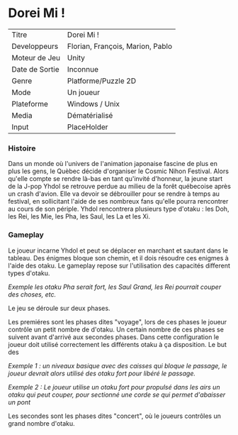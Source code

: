 # Dorei Mi !

<table>
<tr><td>Titre</td><td>Dorei Mi !</td></tr>
<tr><td>Developpeurs</td><td> Florian, François, Marion, Pablo </td></tr>
<tr><td>Moteur de Jeu</td><td> Unity </td></tr>
<tr><td>Date de Sortie</td><td> Inconnue </td></tr>
<tr><td>Genre</td><td> Platforme/Puzzle 2D </td></tr>
<tr><td>Mode</td><td> Un joueur </td></tr>
<tr><td>Plateforme</td><td> Windows / Unix </td></tr>
<tr><td>Media</td><td> Dématérialisé </td></tr>
<tr><td>Input</td><td> PlaceHolder </td></tr>
</table>

### Histoire

Dans un monde où l'univers de l'animation japonaise fascine de plus en plus les gens, le Quèbec décide d'organiser le Cosmic Nihon Festival. Alors qu'elle compte se rendre là-bas en tant qu'invité d'honneur, la jeune start de la J-pop Yhdol se retrouve perdue au milieu de la forêt québecoise après un crash d'avion. Elle va devoir se débrouiller pour se rendre à temps au festival, en sollicitant l'aide de ses nombreux fans qu'elle pourra rencontrer au cours de son périple. Yhdol rencontrera plusieurs type d'otaku : les Doh, les Rei, les Mie, les Pha, les Saul, les La et les Xi.

### Gameplay

Le joueur incarne Yhdol et peut se déplacer en marchant et sautant dans le tableau. Des énigmes bloque son chemin, et il dois résoudre ces enigmes à l'aide des otaku.
Le gameplay repose sur l'utilisation des capacités different types d'otaku.

*Exemple les otaku Pha serait fort, les Saul Grand,
les Rei pourrait couper des choses, etc.*

Le jeu se déroule sur deux phases.

Les premiéres sont les phases dites "voyage", lors de ces phases le joueur contrôle un petit nombre de d'otaku. Un certain nombre de
ces phases se suivent avant d'arrivé aux secondes phases. Dans cette configuration le joueur doit utilisé correctement les différents otaku à ça disposition. Le but des

*Exemple 1 : un niveaux basique avec des caisses qui bloque le passage, le joueur devrait alors utilisé des otaku fort pour libéré le passage.*

*Exemple 2 : Le joueur utilise un otaku fort pour propulsé dans les airs un otaku qui peut couper, pour sectionné une corde se qui permet d'abaisser un pont*

Les secondes sont les phases dites "concert", où le joueurs contrôles un grand nombre d'otaku.
